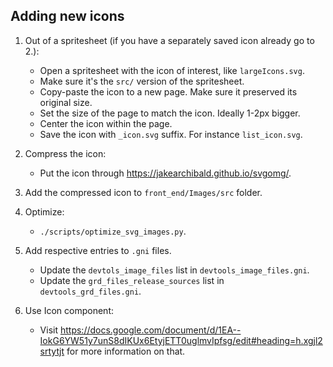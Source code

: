## Adding new icons

1. Out of a spritesheet (if you have a separately saved icon already go to 2.):
   - Open a spritesheet with the icon of interest, like `largeIcons.svg`.
   - Make sure it's the `src/` version of the spritesheet.
   - Copy-paste the icon to a new page. Make sure it preserved its original size.
   - Set the size of the page to match the icon. Ideally 1-2px bigger.
   - Center the icon within the page.
   - Save the icon with `_icon.svg` suffix. For instance `list_icon.svg`.

2. Compress the icon:
   - Put the icon through https://jakearchibald.github.io/svgomg/.

3. Add the compressed icon to `front_end/Images/src` folder.

4. Optimize:
   - `./scripts/optimize_svg_images.py`.

5. Add respective entries to `.gni` files.
   - Update the `devtols_image_files` list in `devtools_image_files.gni`.
   - Update the `grd_files_release_sources` list in `devtools_grd_files.gni`.

6. Use Icon component:
   - Visit https://docs.google.com/document/d/1EA--IokG6YW51y7unS8dIKUx6EtyjETT0uglmvIpfsg/edit#heading=h.xgjl2srtytjt for more information on that.

